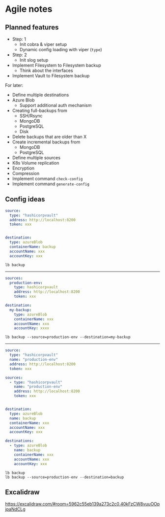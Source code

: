 # Agile notes

## Planned features

- Step: 1
  - Init cobra & viper setup
  - Dynamic config loading with viper (`type`)
- Step: 2
  - Init slog setup
- Implement Filesystem to Filesystem backup
  - Think about the interfaces
- Implement Vault to Filesystem backup

For later:

- Define multiple destinations
- Azure Blob
  - Support additional auth mechanism
- Creating full-backups from
  - SSH/Rsync
  - MongoDB
  - PostgreSQL
  - Disk
- Delete backups that are older than X
- Create incremental backups from
  - MongoDB
  - PostgreSQL
- Define multiple sources
- K8s Volume replication
- Encryption
- Compression
- Implement command `check-config`
- Implement command `generate-config`

## Config ideas

```yaml
source:
  type: "hashicorpvault"
  address: http://localhost:8200
  token: xxx


destination:
  type: azureBlob
  containerName: backup
  accountName: xxx
  accountKey: xxx
```

```shell
lb backup
```

---
```yaml
sources:
  production-env:
    type: hashicorpvault
    address: http://localhost:8200
    token: xxx

destination:
  my-backup:
    type: azureBlob
    containerName: xxx
    accountName: xxx
    accountKey: xxxx
```

```shell
lb backup --source=production-env --destination=my-backup
```

---

```yaml
source:
  type: "hashicorpvault"
  name: "production-env"
  address: http://localhost:8200
  token: xxx

sources:
  - type: "hashicorpvault"
    name: "production-env"
    address: http://localhost:8200
    token: xxx


destination:
  type: azureBlob
  name: backup
  containerName: xxx
  accountName: xxx
  accountKey: xxx

destinations:
  - type: azureBlob
    name: backup
    containerName: xxx
    accountName: xxx
    accountKey: xxx
```

```shell
lb backup
lb backup --source=production-env --destination=backup
```

## Excalidraw

<https://excalidraw.com/#room=5962c55eb139a273c2c0,40kFzCW8vuuOOpjpaNdCLg>
